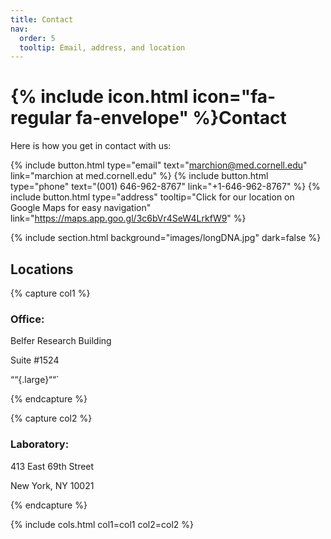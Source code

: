 ```yaml
---
title: Contact
nav:
  order: 5
  tooltip: Email, address, and location
---
```


# {% include icon.html icon="fa-regular fa-envelope" %}Contact

Here is how you get in contact with us:

{%
  include button.html
  type="email"
  text="marchion@med.cornell.edu"
  link="marchion at med.cornell.edu"
%}
{%
  include button.html
  type="phone"
  text="(001) 646-962-8767"
  link="+1-646-962-8767"
%}
{%
  include button.html
  type="address"
  tooltip="Click for our location on Google Maps for easy navigation"
  link="https://maps.app.goo.gl/3c6bVr4SeW4LrkfW9"
%}

{% include section.html background="images/longDNA.jpg" dark=false %}

## Locations

{% capture col1 %}

### Office: 
Belfer Research Building

Suite #1524

““{.large}““`

{% endcapture %}

{% capture col2 %}

### Laboratory: 
413 East 69th Street

New York, NY 10021

{% endcapture %}

{%
  include cols.html
  col1=col1
  col2=col2
%}


